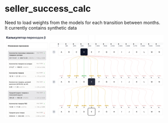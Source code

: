 # seller_success_calc
Need to load weights from the models for each transition between months. It currently contains synthetic data

![Главная страница](main.png)
